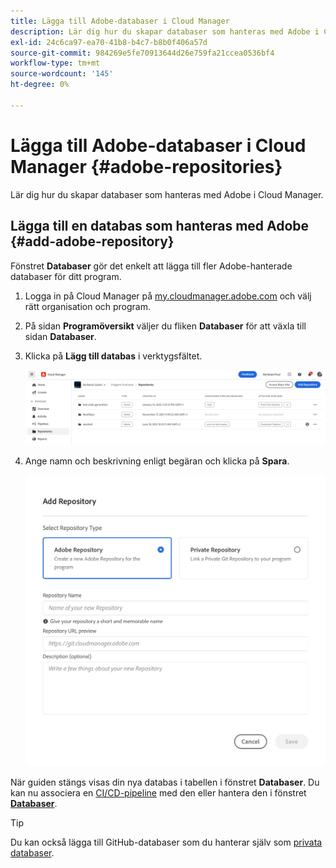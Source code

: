 ```yaml
---
title: Lägga till Adobe-databaser i Cloud Manager
description: Lär dig hur du skapar databaser som hanteras med Adobe i Cloud Manager.
exl-id: 24c6ca97-ea70-41b8-b4c7-b8b0f406a57d
source-git-commit: 984269e5fe70913644d26e759fa21ccea0536bf4
workflow-type: tm+mt
source-wordcount: '145'
ht-degree: 0%

---
```


# Lägga till Adobe-databaser i Cloud Manager {#adobe-repositories}

Lär dig hur du skapar databaser som hanteras med Adobe i Cloud Manager.

## Lägga till en databas som hanteras med Adobe {#add-adobe-repository}

Fönstret **Databaser** gör det enkelt att lägga till fler Adobe-hanterade databaser för ditt program.

1. Logga in på Cloud Manager på [my.cloudmanager.adobe.com](https://my.cloudmanager.adobe.com/) och välj rätt organisation och program.

1. På sidan **Programöversikt** väljer du fliken **Databaser** för att växla till sidan **Databaser**.

1. Klicka på **Lägg till databas** i verktygsfältet.

   ![Knappen Lägg till databas](assets/repositories.png)

1. Ange namn och beskrivning enligt begäran och klicka på **Spara**.

   ![Dialogrutan Lägg till databas](assets/add-repository-wizard.png)

När guiden stängs visas din nya databas i tabellen i fönstret **Databaser**. Du kan nu associera en [CI/CD-pipeline](/help/overview/ci-cd-pipelines.md) med den eller hantera den i fönstret [**Databaser**](managing-repositories.md).

>[!TIP]
>
>Du kan också lägga till GitHub-databaser som du hanterar själv som [privata databaser](private-repositories.md).
